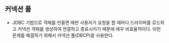 ﻿## 커넥션 풀

- JDBC 기법으로 객체를 만들면 매번 사용자가 요청을 할 때마다 드라이버를 로드하고 커넥션 객체를 생성하여 연결하고 종료시키기 때문에 매우 비효율적이다. 이런 문제를 해결하기 위해서 커넥션 풀(DBCP)을 사용한다.